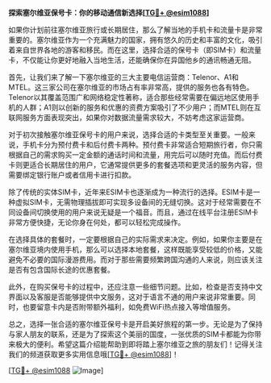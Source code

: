 **探索塞尔维亚保号卡：你的移动通信新选择[[TG💪+ @esim1088](https://t.me/s/esim1088)]**

如果你计划前往塞尔维亚旅行或长期居住，那么了解当地的手机卡和流量卡是非常重要的。塞尔维亚作为一个充满魅力的国家，拥有悠久的历史和丰富的文化，吸引着来自世界各地的游客和移民。而在这里，选择合适的保号卡（即SIM卡）和流量卡，不仅能让你更好地融入当地生活，还能确保你在异国他乡的通讯畅通无阻。

首先，让我们来了解一下塞尔维亚的三大主要电信运营商：Telenor、A1和MTEL。这三家公司在塞尔维亚的市场占有率非常高，提供的服务也各有特色。Telenor以其覆盖范围广和网络稳定性著称，适合那些经常需要在偏远地区使用手机的人群；A1则以创新的服务和优惠的资费方案吸引了不少用户；而MTEL则在互联网服务方面表现突出，如果你对数据流量需求较大，不妨考虑这家运营商。

对于初次接触塞尔维亚保号卡的用户来说，选择合适的卡类型至关重要。一般来说，手机卡分为预付费卡和后付费卡两种。预付费卡非常适合短期旅行者，你只需根据自己的需求购买一定金额的通话时间和流量，用完后可以随时充值。而后付费卡则更适合长期居住的用户，它通常提供更多的套餐选项和更灵活的服务内容，但需要绑定银行账户或者信用卡进行扣款。

除了传统的实体SIM卡，近年来ESIM卡也逐渐成为一种流行的选择。ESIM卡是一种虚拟SIM卡，无需物理插拔即可实现多设备间的无缝切换。这对于经常需要在不同设备间切换使用的用户来说无疑是一个福音。而且，通过在线平台注册ESIM卡非常方便快捷，无论你身在何处，都可以轻松完成操作。

在选择具体的套餐时，一定要根据自己的实际需求来决定。例如，如果你主要是在塞尔维亚境内使用手机，那么可以选择本地套餐，这样既能享受较低的价格，又能避免不必要的国际漫游费用。而对于那些需要频繁跨国沟通的人来说，则应该关注是否有包含国际长途的优惠套餐。

此外，在购买保号卡的过程中，还应注意一些细节问题。比如，检查是否支持中文界面以及客服是否能够提供中文服务，这对于语言不通的用户来说非常重要。同时，也要留意卡内是否附带额外福利，如免费WiFi热点接入等增值服务。

总之，选择一张合适的塞尔维亚保号卡是开启美好旅程的第一步。无论是为了保持与家人朋友的联系，还是为了探索这个美丽的国度，一张优质的SIM卡都能为你带来极大的便利。希望这篇介绍能帮助到即将踏上塞尔维亚之旅的朋友们！记得关注我们的频道获取更多实用信息哦[[TG💪+ @esim1088](https://t.me/s/esim1088)]！

[[TG💪+ @esim1088](https://t.me/s/esim1088) ![Image](https://i.postimg.cc/4NQfJmqS/Snipaste-2025-05-13-00-14-12.png)]